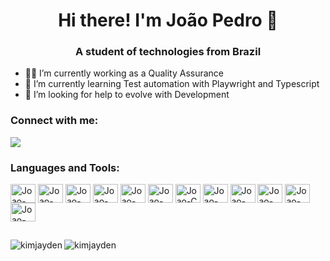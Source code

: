 <h1 align="center"> Hi there! I'm João Pedro 👋</h1>
<h3 align="center">A student of technologies from Brazil</h3>

- 👨‍💻 I’m currently working as a Quality Assurance
- 🌱 I’m currently learning Test automation with Playwright and Typescript
- 🤔 I’m looking for help to evolve with Development

<h3 align="left">Connect with me:</h3>
<p align="left">



<div>
  <a href="https://www.linkedin.com/in/jo%C3%A3o-pedro-scardelai-benevides/" target="_blank"><img src="https://img.shields.io/badge/-LinkedIn-%230077B5?style=for-the-badge&logo=linkedin&logoColor=white" target="_blank"></a>
</div>

<h3 align="left">Languages and Tools:</h3>
<p align=left>
    <img align="center" alt="Joao-HTML" height="30" width="40" src="https://cdn.jsdelivr.net/gh/devicons/devicon/icons/html5/html5-original.svg">
    <img align="center" alt="Joao-CSS" height="30" width="40" src="https://cdn.jsdelivr.net/gh/devicons/devicon/icons/css3/css3-original.svg">
    <img align="center" alt="Joao-JS" height="30" width="40" src="https://www.svgrepo.com/show/353925/javascript.svg">
    <img align="center" alt="Joao-Python" height="30" width="40" src="https://cdn.jsdelivr.net/gh/devicons/devicon/icons/python/python-original.svg">
    <img align="center" alt="Joao-Java" height="30" width="40" src="https://cdn.jsdelivr.net/gh/devicons/devicon/icons/java/java-original.svg">
    <img align="center" alt="Joao-`PHP" height="30" width="40" src="https://cdn.jsdelivr.net/gh/devicons/devicon/icons/php/php-original.svg">
    <img align="center" alt="Joao-C" height="30" width="40" src="https://cdn.jsdelivr.net/gh/devicons/devicon/icons/c/c-original.svg">
    <img align="center" alt="Joao-Typescript" height="30" width="40" src="https://www.svgrepo.com/show/439022/typescript.svg">
    <img align="center" alt="Joao-Postgresql" height="30" width="40" src="https://cdn.jsdelivr.net/gh/devicons/devicon/icons/postgresql/postgresql-original.svg">
    <img align="center" alt="Joao-GIT" height="30" width="40" src="https://cdn.jsdelivr.net/gh/devicons/devicon/icons/git/git-original.svg">
    <img align="center" alt="Joao-Cypress" height="30" width="40" src="https://www.svgrepo.com/show/353630/cypress.svg">
    <img align="center" alt="Joao-Playwright" height="30" width="40" src="https://assets.streamlinehq.com/image/private/w_300,h_300,ar_1/f_auto/v1/icons/2/playwright-y50bnthygb3rvsppvkm9e.png/playwright-q55xzpenhgjsodksybst.png?_a=DATAdtAAZAA0">
</p>

##

<p><img align="left" src="https://github-readme-stats.vercel.app/api/top-langs?username=JoaoScardelai&show_icons=true&theme=tokyonight" alt="kimjayden" /></p>

<p><img src="https://github-readme-stats.vercel.app/api?username=JoaoScardelai&show_icons=true&theme=tokyonight" alt="kimjayden" /></p>
